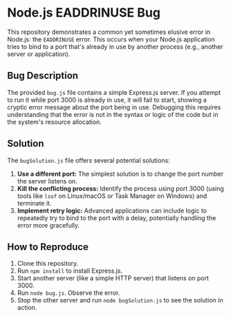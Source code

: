 # Node.js EADDRINUSE Bug

This repository demonstrates a common yet sometimes elusive error in Node.js: the `EADDRINUSE` error. This occurs when your Node.js application tries to bind to a port that's already in use by another process (e.g., another server or application).

## Bug Description
The provided `bug.js` file contains a simple Express.js server. If you attempt to run it while port 3000 is already in use, it will fail to start, showing a cryptic error message about the port being in use.  Debugging this requires understanding that the error is not in the syntax or logic of the code but in the system's resource allocation.

## Solution
The `bugSolution.js` file offers several potential solutions:

1. **Use a different port:**  The simplest solution is to change the port number the server listens on.
2. **Kill the conflicting process:** Identify the process using port 3000 (using tools like `lsof` on Linux/macOS or Task Manager on Windows) and terminate it.
3. **Implement retry logic:**  Advanced applications can include logic to repeatedly try to bind to the port with a delay, potentially handling the error more gracefully.

## How to Reproduce

1. Clone this repository.
2. Run `npm install` to install Express.js.
3. Start another server (like a simple HTTP server) that listens on port 3000.
4. Run `node bug.js`.  Observe the error.
5. Stop the other server and run `node bugSolution.js` to see the solution in action.
